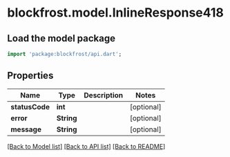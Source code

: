 # blockfrost.model.InlineResponse418

## Load the model package
```dart
import 'package:blockfrost/api.dart';
```

## Properties
Name | Type | Description | Notes
------------ | ------------- | ------------- | -------------
**statusCode** | **int** |  | [optional] 
**error** | **String** |  | [optional] 
**message** | **String** |  | [optional] 

[[Back to Model list]](../README.md#documentation-for-models) [[Back to API list]](../README.md#documentation-for-api-endpoints) [[Back to README]](../README.md)


